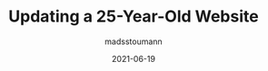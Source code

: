 ---
author: madsstoumann
date: 2021-06-19
publisher: thepracticaldev
tags:
  - meta
  - maintenance
target_url: https://dev.to/madsstoumann/updating-a-25-year-old-website-42jm
title: Updating a 25-Year-Old Website
---